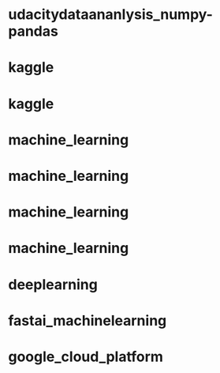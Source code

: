 # udacitydataananlysis_numpy-pandas
# kaggle
# kaggle
# machine_learning
# machine_learning
# machine_learning
# machine_learning
# deeplearning
# fastai_machinelearning
# google_cloud_platform
